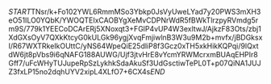 $START$TNsr/k+Fo102YWL6RmmMSo3Ybkp0JsVyUweLYad7y20PWS3mXH3eO51ILO0YQbK/YWOQTEIxCAOBYgXeMvCDPNrWdR5fBWkTlrzpyRVmdg5rm9S/779k1YEECoDCArERj5XNoxqt3+FGlP4vUP4W3exltwJ/AjkzF83Ots/zbj1XdGXsOyV7QXkKtcyG0kULGk96ygjXvqFmjiwlnB3W3u9M2b+mvfx/jBDGksxI/R67WXTRkeIkOUttC/yNS64WpeQiE25dliP8f3Gcz0xTH5xkHikKQPqi/9lQxtdW6jt8pVbs9i6qNAFG188AUWG/Ujf3jtvHrE8vYcmYRWMcrxmBUAqEHPIr8Gff7/uFcWHyTUJupeRpSzLykhkSdaAkuSf3UdGsctiwTePL0T+p07QiNA1JUJZ3fxLP15no2dqhUYV2xipL4XLfO7+6CX4s$END$